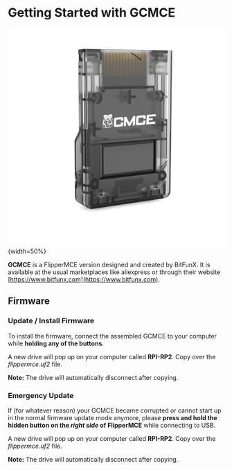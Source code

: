 # Getting Started with GCMCE

![GCMCE](images/GCMCE.jpg){width=50%}

**GCMCE** is a FlipperMCE version designed and created by BitFunX. It is available at the usual marketplaces like aliexpress or through their website [https://www.bitfunx.com](https://www.bitfunx.com).

## Firmware

### Update / Install Firmware

To install the firmware, connect the assembled GCMCE to your computer while **holding any of the buttons**.

A new drive will pop up on your computer called **RPI-RP2**. Copy over the *flippermce.uf2* file.

**Note:** The drive will automatically disconnect after copying.

### Emergency Update

If (for whatever reason) your GCMCE became corrupted or cannot start up in the normal firmware update mode anymore, please **press and hold the hidden button on the _right side_ of FlipperMCE** while connecting to USB.

A new drive will pop up on your computer called **RPI-RP2**. Copy over the *flippermce.uf2* file.

**Note:** The drive will automatically disconnect after copying.
